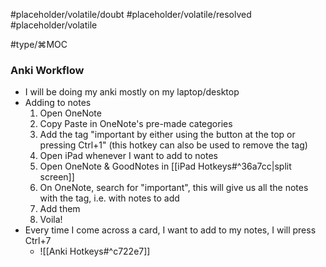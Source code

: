 #placeholder/volatile/doubt
#placeholder/volatile/resolved
#placeholder/volatile

#type/⌘MOC 


### Anki Workflow
- I will be doing my anki mostly on my laptop/desktop
- Adding to notes
	1. Open OneNote
	2. Copy Paste in OneNote's pre-made categories
	3. Add the tag "important by either using the button at the top or pressing Ctrl+1" (this hotkey can also be used to remove the tag)
	4. Open iPad whenever I want to add to notes
	5. Open OneNote & GoodNotes in [[iPad Hotkeys#^36a7cc|split screen]] 
	6. On OneNote, search for "important", this will give us all the notes with the tag, i.e. with notes to add
	7. Add them
	8. Voila!
- Every time I come across a card, I want to add to my notes, I will press Ctrl+7
	- ![[Anki Hotkeys#^c722e7]]

